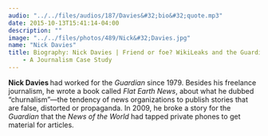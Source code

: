 ```yaml
---
audio: "../../files/audios/187/Davies&#32;bio&#32;quote.mp3"
date: 2015-10-13T15:41:14-04:00
description: ""
image: "../../files/photos/489/Nick&#32;Davies.jpg"
name: "Nick Davies"
title: Biography: Nick Davies | Friend or foe? WikiLeaks and the Guardian
	- A Journalism Case Study
---
```


<strong>Nick Davies </strong>had worked for the <em>Guardian</em> since 1979. Besides his freelance journalism, he wrote a book called <em>Flat Earth News</em>, about what he dubbed &ldquo;churnalism&rdquo;&mdash;the tendency of news organizations to publish stories that are false, distorted or propaganda. In 2009, he broke a story for the <em>Guardian</em> that the <em>News of the World</em> had tapped private phones to get material for articles.</p>
